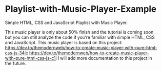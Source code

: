 # Playlist-with-Music-Player-Example
Simple HTML, CSS and JavaScript Playlist with Music Player.

This music player is only about 50% finish and the tutorial is coming soon but you can still analyze the code if you're familiar with simple HTML, CSS and JavaScript.
This music player is based on this project:
https://dev.to/themodernweb/how-to-create-music-player-with-pure-html-css-js-34lc
https://dev.to/themodernweb/how-to-create-music-player-with-pure-html-css-js-c1j
I will add more documentation to this project in the future.
